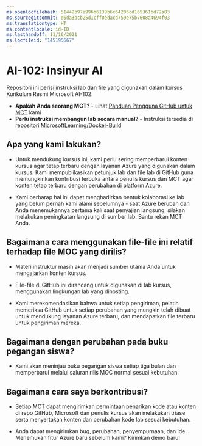```yaml
---
ms.openlocfilehash: 51442b97e996b6139b6c64206cd165361bd72a83
ms.sourcegitcommit: d6da3bcb25d1cff0edacd759e75b7608a4694f03
ms.translationtype: HT
ms.contentlocale: id-ID
ms.lasthandoff: 11/16/2021
ms.locfileid: "145195667"
---
```

# <a name="ai-102-ai-engineer"></a>AI-102: Insinyur AI

Repositori ini berisi instruksi lab dan file yang digunakan dalam kursus Kurikulum Resmi Microsoft AI-102.

- **Apakah Anda seorang MCT?** - Lihat [Panduan Pengguna GitHub untuk MCT](https://microsoftlearning.github.io/MCT-User-Guide/) kami
- **Perlu instruksi membangun lab secara manual?** - Instruksi tersedia di repositori [MicrosoftLearning/Docker-Build](https://github.com/MicrosoftLearning/Docker-Build)

## <a name="what-are-we-doing"></a>Apa yang kami lakukan?

- Untuk mendukung kursus ini, kami perlu sering memperbarui konten kursus agar tetap terbaru dengan layanan Azure yang digunakan dalam kursus.  Kami mempublikasikan petunjuk lab dan file lab di GitHub guna memungkinkan kontribusi terbuka antara penulis kursus dan MCT agar konten tetap terbaru dengan perubahan di platform Azure.

- Kami berharap hal ini dapat menghadirkan bentuk kolaborasi ke lab yang belum pernah kami alami sebelumnya - saat Azure berubah dan Anda menemukannya pertama kali saat penyajian langsung, silakan melakukan peningkatan langsung di sumber lab.  Bantu rekan MCT Anda.

## <a name="how-should-i-use-these-files-relative-to-the-released-moc-files"></a>Bagaimana cara menggunakan file-file ini relatif terhadap file MOC yang dirilis?

- Materi instruktur masih akan menjadi sumber utama Anda untuk mengajarkan konten kursus.

- File-file di GitHub ini dirancang untuk digunakan di lab kursus, menggunakan lingkungan lab yang dihosting.

- Kami merekomendasikan bahwa untuk setiap pengiriman, pelatih memeriksa GitHub untuk setiap perubahan yang mungkin telah dibuat untuk mendukung layanan Azure terbaru, dan mendapatkan file terbaru untuk pengiriman mereka.

## <a name="what-about-changes-to-the-student-handbook"></a>Bagaimana dengan perubahan pada buku pegangan siswa?

- Kami akan meninjau buku pegangan siswa setiap tiga bulan dan memperbarui melalui saluran rilis MOC normal sesuai kebutuhan.

## <a name="how-do-i-contribute"></a>Bagaimana cara saya berkontribusi?

- Setiap MCT dapat mengirimkan permintaan penarikan kode atau konten di repo GitHub, Microsoft dan penulis kursus akan melakukan triase serta menyertakan konten dan perubahan kode lab sesuai kebutuhan.

- Anda dapat mengirimkan bug, perubahan, penyempurnaan, dan ide.  Menemukan fitur Azure baru sebelum kami?  Kirimkan demo baru!
